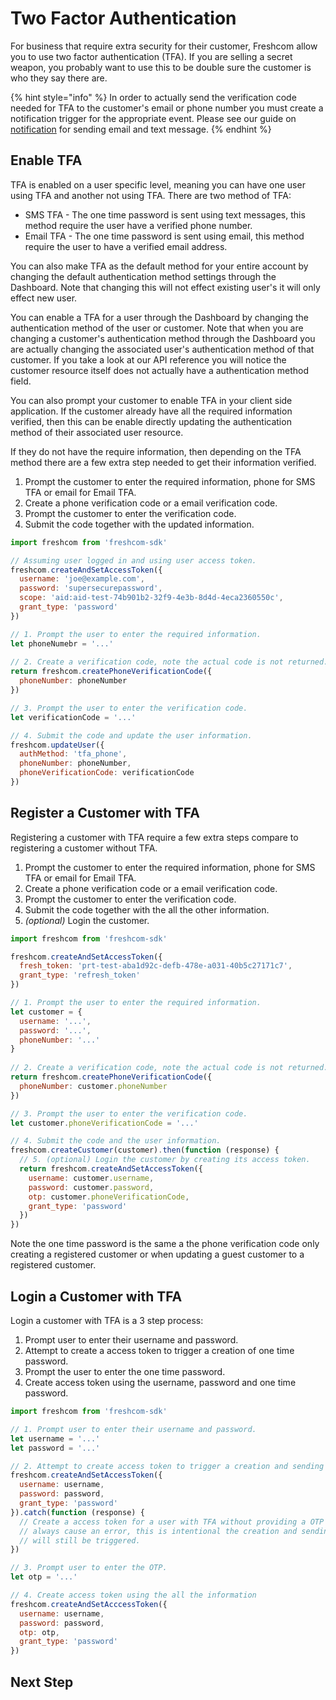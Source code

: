 # Two Factor Authentication

For business that require extra security for their customer, Freshcom allow you to use two factor authentication \(TFA\). If you are selling a secret weapon, you probably want to use this to be double sure the customer is who they say there are.

{% hint style="info" %}
In order to actually send the verification code needed for TFA to the customer's email or phone number you must create a notification trigger for the appropriate event. Please see our guide on [notification](../notification/) for sending email and text message.
{% endhint %}



## Enable TFA

TFA is enabled on a user specific level, meaning you can have one user using TFA and another not using TFA. There are two method of TFA:

* SMS TFA - The one time password is sent using text messages, this method require the user have a verified phone number.
* Email TFA - The one time password is sent using email, this method require the user to have a verified email address.

You can also make TFA as the default method for your entire account by changing the default authentication method settings through the Dashboard. Note that changing this will not effect existing user's it will only effect new user.

You can enable a TFA for a user through the Dashboard by changing the authentication method of the user or customer. Note that when you are changing a customer's authentication method through the Dashboard you are actually changing the associated user's authentication method of that customer. If you take a look at our API reference you will notice the customer resource itself does not actually have a authentication method field.

You can also prompt your customer to enable TFA in your client side application. If the customer already have all the required information verified, then this can be enable directly updating the authentication method of their associated user resource. 

If they do not have the require information, then depending on the TFA method there are a few extra step needed to get their information verified.

1. Prompt the customer to enter the required information, phone for SMS TFA or email for Email TFA.
2. Create a phone verification code or a email verification code.
3. Prompt the customer to enter the verification code.
4. Submit the code together with the updated information.

```javascript
import freshcom from 'freshcom-sdk'

// Assuming user logged in and using user access token.
freshcom.createAndSetAccessToken({
  username: 'joe@example.com',
  password: 'supersecurepassword',
  scope: 'aid:aid-test-74b901b2-32f9-4e3b-8d4d-4eca2360550c',
  grant_type: 'password'
})

// 1. Prompt the user to enter the required information.
let phoneNumebr = '...'
 
// 2. Create a verification code, note the actual code is not returned.
return freshcom.createPhoneVerificationCode({
  phoneNumber: phoneNumber
})

// 3. Prompt the user to enter the verification code.
let verificationCode = '...'

// 4. Submit the code and update the user information.
freshcom.updateUser({
  authMethod: 'tfa_phone',
  phoneNumber: phoneNumber,
  phoneVerificationCode: verificationCode
})
```



## Register a Customer with TFA

Registering a customer with TFA require a few extra steps compare to registering a customer without TFA.

1. Prompt the customer to enter the required information, phone for SMS TFA or email for Email TFA.
2. Create a phone verification code or a email verification code.
3. Prompt the customer to enter the verification code.
4. Submit the code together with the all the other information.
5. _\(optional\)_ Login the customer.

```javascript
import freshcom from 'freshcom-sdk'

freshcom.createAndSetAccessToken({
  fresh_token: 'prt-test-aba1d92c-defb-478e-a031-40b5c27171c7',
  grant_type: 'refresh_token'
})

// 1. Prompt the user to enter the required information.
let customer = {
  username: '...',
  password: '...',
  phoneNumber: '...'
}
 
// 2. Create a verification code, note the actual code is not returned.
return freshcom.createPhoneVerificationCode({
  phoneNumber: customer.phoneNumber
})

// 3. Prompt the user to enter the verification code.
let customer.phoneVerificationCode = '...'

// 4. Submit the code and the user information.
freshcom.createCustomer(customer).then(function (response) {
  // 5. (optional) Login the customer by creating its access token.
  return freshcom.createAndSetAccessToken({
    username: customer.username,
    password: customer.password,
    otp: customer.phoneVerificationCode,
    grant_type: 'password'
  })
})
```

Note the one time password is the same a the phone verification code only creating a registered customer or when updating a guest customer to a registered customer.

## Login a Customer with TFA

Login a customer with TFA is a 3 step process:

1. Prompt user to enter their username and password.
2. Attempt to create a access token to trigger a creation of one time password.
3. Prompt the user to enter the one time password.
4. Create access token using the username, password and one time password.

```javascript
import freshcom from 'freshcom-sdk'

// 1. Prompt user to enter their username and password.
let username = '...'
let password = '...'

// 2. Attempt to create access token to trigger a creation and sending of OTP.
freshcom.createAndSetAccessToken({
  username: username,
  password: password,
  grant_type: 'password'
}).catch(function (response) {
  // Create a access token for a user with TFA without providing a OTP will 
  // always cause an error, this is intentional the creation and sending of OTP
  // will still be triggered.
})

// 3. Prompt user to enter the OTP.
let otp = '...'

// 4. Create access token using the all the information
freshcom.createAndSetAcccessToken({
  username: username,
  password: password,
  otp: otp,
  grant_type: 'password'
})
```

## Next Step

